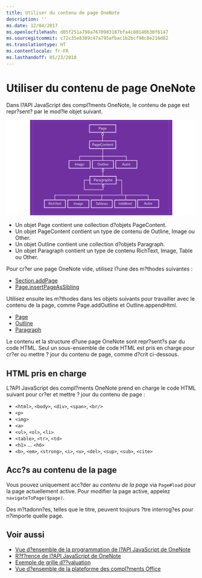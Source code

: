 ```yaml
---
title: Utiliser du contenu de page OneNote
description: ''
ms.date: 12/04/2017
ms.openlocfilehash: d05f251a798a7670983187bfa4c80140b30f6147
ms.sourcegitcommit: c72c35e8389c47a795afbac1b2bcf98c8e216d82
ms.translationtype: HT
ms.contentlocale: fr-FR
ms.lasthandoff: 05/23/2018
---
```

# <a name="work-with-onenote-page-content"></a>Utiliser du contenu de page OneNote 

Dans l?API JavaScript des compl?ments OneNote, le contenu de page est repr?sent? par le mod?le objet suivant.

  ![Diagramme du mod?le objet de page OneNote](../images/one-note-om-page.png)

- Un objet Page contient une collection d?objets PageContent.
- Un objet PageContent contient un type de contenu de Outline, Image ou Other.
- Un objet Outline contient une collection d?objets Paragraph.
- Un objet Paragraph contient un type de contenu RichText, Image, Table ou Other.

Pour cr?er une page OneNote vide, utilisez l?une des m?thodes suivantes :

- [Section.addPage](https://dev.office.com/reference/add-ins/onenote/section#addpagetitle-string)
- [Page.insertPageAsSibling](https://dev.office.com/reference/add-ins/onenote/page#insertpageassiblinglocation-string-title-string)

Utilisez ensuite les m?thodes dans les objets suivants pour travailler avec le contenu de la page, comme Page.addOutline et Outline.appendHtml. 

- [Page](https://dev.office.com/reference/add-ins/onenote/page)
- [Outline](https://dev.office.com/reference/add-ins/onenote/outline)
- [Paragraph](https://dev.office.com/reference/add-ins/onenote/paragraph)

Le contenu et la structure d?une page OneNote sont repr?sent?s par du code HTML. Seul un sous-ensemble de code HTML est pris en charge pour cr?er ou mettre ? jour du contenu de page, comme d?crit ci-dessous.

## <a name="supported-html"></a>HTML pris en charge

L?API JavaScript des compl?ments OneNote prend en charge le code HTML suivant pour cr?er et mettre ? jour du contenu de page :

- `<html>`, `<body>`, `<div>`, `<span>`, `<br/>` 
- `<p>`
- `<img>`
- `<a>`
- `<ul>`, `<ol>`, `<li>` 
- `<table>`, `<tr>`, `<td>`
- `<h1>` ... `<h6>`
- `<b>`, `<em>`, `<strong>`, `<i>`, `<u>`, `<del>`, `<sup>`, `<sub>`, `<cite>`

## <a name="accessing-page-contents"></a>Acc?s au contenu de la page

Vous pouvez uniquement acc?der au *contenu de la page* via `Page#load` pour la page actuellement active. Pour modifier la page active, appelez `navigateToPage($page)`.

Des m?tadonn?es, telles que le titre, peuvent toujours ?tre interrog?es pour n?importe quelle page.

## <a name="see-also"></a>Voir aussi

- [Vue d?ensemble de la programmation de l?API JavaScript de OneNote](onenote-add-ins-programming-overview.md)
- [R?f?rence de l?API JavaScript de OneNote](https://dev.office.com/reference/add-ins/onenote/onenote-add-ins-javascript-reference)
- [Exemple de grille d??valuation](https://github.com/OfficeDev/OneNote-Add-in-Rubric-Grader)
- [Vue d?ensemble de la plateforme des compl?ments Office](../overview/office-add-ins.md)
